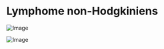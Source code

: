 # Lymphome non-Hodgkiniens

![Image](.//media/hemato/Scan_0002.jpg)

![Image](.//media/hemato/Scan_0002_verso.jpg)
